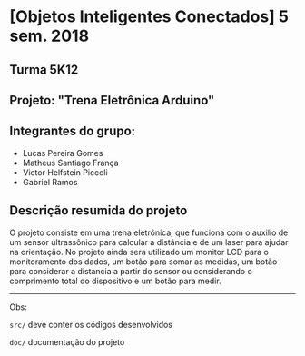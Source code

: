 # [Objetos Inteligentes Conectados] 5 sem. 2018

## Turma 5K12
## Projeto: "Trena Eletrônica Arduino"
## Integrantes do grupo:

* Lucas Pereira Gomes
* Matheus Santiago França
* Victor Helfstein Piccoli
* Gabriel Ramos

## Descrição resumida do projeto

O projeto consiste em uma trena eletrônica, que funciona com o auxilio de um sensor ultrassônico para calcular a distância e de um laser para ajudar na orientação. No projeto ainda sera utilizado um monitor LCD para o monitoramento dos dados, um botão para somar as medidas, um botão para considerar a distancia a partir do sensor ou considerando o comprimento total do dispositivo e um botão para medir.

_______________________________________
Obs:

`src/` deve conter os códigos desenvolvidos

`doc/` documentação do projeto
